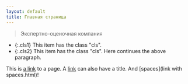 ```yaml
---
layout: default
title: Главная страница
---
```


> Экспертно-оценочная компания

* {:.cls1} This item has the class "cls".
* {:.cls2} This item has the class "cls".
  Here continues the above paragraph.


This is [a link](http://rubyforge.org) to a page.
A [link](../test "local URI") can also have a title.
And [spaces](link with spaces.html)!